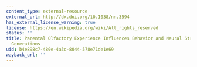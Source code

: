 ```yaml
---
content_type: external-resource
external_url: http://dx.doi.org/10.1038/nn.3594
has_external_license_warning: true
license: https://en.wikipedia.org/wiki/All_rights_reserved
status: ''
title: Parental Olfactory Experience Influences Behavior and Neural Structure in Subsequent
  Generations
uid: b4e898c7-480e-4a3c-8044-578e71de1e69
wayback_url: ''
---
```

